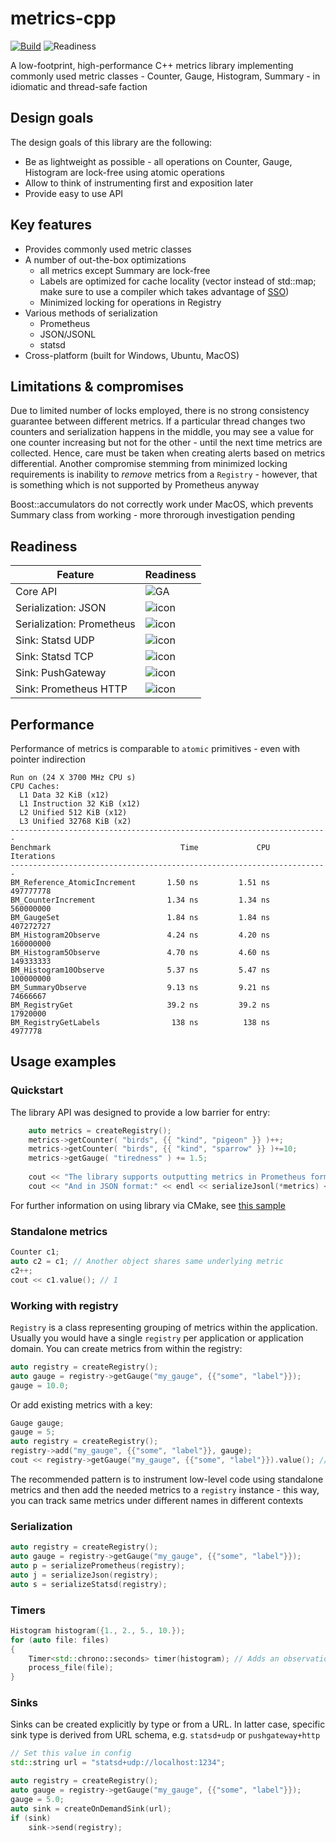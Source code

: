 # metrics-cpp

[![Build](https://github.com/DarkWanderer/metrics-cpp/actions/workflows/build.yml/badge.svg)](https://github.com/DarkWanderer/metrics-cpp/actions/workflows/build.yml)
![Readiness](https://img.shields.io/badge/readiness-beta-yellow)

A low-footprint, high-performance C++ metrics library implementing commonly used metric classes - Counter, Gauge, Histogram, Summary - in idiomatic and thread-safe faction

## Design goals

The design goals of this library are the following:

* Be as lightweight as possible - all operations on Counter, Gauge, Histogram are lock-free using atomic operations
* Allow to think of instrumenting first and exposition later
* Provide easy to use API

## Key features

* Provides commonly used metric classes
* A number of out-the-box optimizations
  * all metrics except Summary are lock-free
  * Labels are optimized for cache locality (vector instead of std::map; make sure to use a compiler which takes advantage of [SSO](https://pvs-studio.com/en/blog/terms/6658/))
  * Minimized locking for operations in Registry
* Various methods of serialization
  * Prometheus
  * JSON/JSONL
  * statsd
* Cross-platform (built for Windows, Ubuntu, MacOS)

## Limitations & compromises

Due to limited number of locks employed, there is no strong consistency guarantee between different metrics. If a particular thread changes two counters and serialization happens in the middle, you may see a value for one counter increasing but not for the other - until the next time metrics are collected. Hence, care must be taken when creating alerts based on metrics differential. Another compromise stemming from minimized locking requirements is inability to _remove_ metrics from a `Registry` - however, that is something which is not supported by Prometheus anyway

Boost::accumulators do not correctly work under MacOS, which prevents Summary class from working - more throrough investigation pending

## Readiness

|Feature|Readiness|
|----|----|
|Core API|![GA](https://img.shields.io/badge/GA-green)|
|Serialization: JSON|![icon](https://img.shields.io/badge/GA-green)|
|Serialization: Prometheus|![icon](https://img.shields.io/badge/GA-green)|
|Sink: Statsd UDP|![icon](https://img.shields.io/badge/beta-yellow)|
|Sink: Statsd TCP|![icon](https://img.shields.io/badge/beta-yellow)|
|Sink: PushGateway|![icon](https://img.shields.io/badge/disabled-red)|
|Sink: Prometheus HTTP|![icon](https://img.shields.io/badge/beta-yellow)|

## Performance

Performance of metrics is comparable to `atomic` primitives - even with pointer indirection

```
Run on (24 X 3700 MHz CPU s)
CPU Caches:
  L1 Data 32 KiB (x12)
  L1 Instruction 32 KiB (x12)
  L2 Unified 512 KiB (x12)
  L3 Unified 32768 KiB (x2)
-----------------------------------------------------------------------
Benchmark                             Time             CPU   Iterations
-----------------------------------------------------------------------
BM_Reference_AtomicIncrement       1.50 ns         1.51 ns    497777778
BM_CounterIncrement                1.34 ns         1.34 ns    560000000
BM_GaugeSet                        1.84 ns         1.84 ns    407272727
BM_Histogram2Observe               4.24 ns         4.20 ns    160000000
BM_Histogram5Observe               4.70 ns         4.60 ns    149333333
BM_Histogram10Observe              5.37 ns         5.47 ns    100000000
BM_SummaryObserve                  9.13 ns         9.21 ns     74666667
BM_RegistryGet                     39.2 ns         39.2 ns     17920000
BM_RegistryGetLabels                138 ns          138 ns      4977778
```

## Usage examples

### Quickstart

The library API was designed to provide a low barrier for entry:

```cpp
    auto metrics = createRegistry();
    metrics->getCounter( "birds", {{ "kind", "pigeon" }} )++;
    metrics->getCounter( "birds", {{ "kind", "sparrow" }} )+=10;
    metrics->getGauge( "tiredness" ) += 1.5;
    
    cout << "The library supports outputting metrics in Prometheus format:" << endl << serializePrometheus(*metrics) << endl;
    cout << "And in JSON format:" << endl << serializeJsonl(*metrics) << endl;
```

For further information on using library via CMake, see [this sample](https://github.com/DarkWanderer/metrics-cpp/tree/main/samples/cmake)

### Standalone metrics

```cpp
Counter c1;
auto c2 = c1; // Another object shares same underlying metric
c2++;
cout << c1.value(); // 1
```

### Working with registry

`Registry` is a class representing grouping of metrics within the application. Usually you would have a single `registry` per application or application domain. You can create metrics from within the registry:

```cpp
auto registry = createRegistry();
auto gauge = registry->getGauge("my_gauge", {{"some", "label"}});
gauge = 10.0;
```

Or add existing metrics with a key:

```cpp
Gauge gauge;
gauge = 5;
auto registry = createRegistry();
registry->add("my_gauge", {{"some", "label"}}, gauge);
cout << registry->getGauge("my_gauge", {{"some", "label"}}).value(); // 5
```

The recommended pattern is to instrument low-level code using standalone metrics and then add the needed metrics to a `registry` instance - this way, you can track same metrics under different names in different contexts

### Serialization

```cpp
auto registry = createRegistry();
auto gauge = registry->getGauge("my_gauge", {{"some", "label"}});
auto p = serializePrometheus(registry);
auto j = serializeJson(registry);
auto s = serializeStatsd(registry);
```

### Timers

```cpp
Histogram histogram({1., 2., 5., 10.});
for (auto file: files)
{
    Timer<std::chrono::seconds> timer(histogram); // Adds an observation to the histogram on scope exit
    process_file(file);
}
```

### Sinks

Sinks can be created explicitly by type or from a URL. In latter case, specific sink type is derived from URL schema, e.g. `statsd+udp` or `pushgateway+http`

```cpp
// Set this value in config
std::string url = "statsd+udp://localhost:1234"; 

auto registry = createRegistry();
auto gauge = registry->getGauge("my_gauge", {{"some", "label"}});
gauge = 5.0;
auto sink = createOnDemandSink(url);
if (sink)
    sink->send(registry);
```
